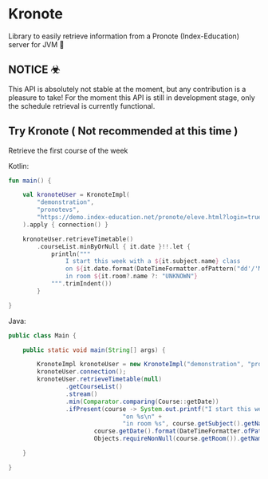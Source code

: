 # Kronote
Library to easily retrieve information from a Pronote (Index-Education) server for JVM 🚀

## NOTICE ☣

This API is absolutely not stable at the moment, but any contribution is a pleasure to take! For the moment this API is still in development stage, only the schedule retrieval is currently functional.

## Try Kronote ( Not recommended at this time )

Retrieve the first course of the week

Kotlin:
```kotlin
fun main() {

    val kronoteUser = KronoteImpl(
        "demonstration",
        "pronotevs",
        "https://demo.index-education.net/pronote/eleve.html?login=true"
    ).apply { connection() }

    kronoteUser.retrieveTimetable()
        .courseList.minByOrNull { it.date }!!.let {
            println("""
                I start this week with a ${it.subject.name} class
                on ${it.date.format(DateTimeFormatter.ofPattern("dd'/'MM 'at' HH':'mm a" ))}
                in room ${it.room?.name ?: "UNKNOWN"}
            """.trimIndent())
        }

}
```

Java:
```java
public class Main {

    public static void main(String[] args) {

        KronoteImpl kronoteUser = new KronoteImpl("demonstration", "pronotevs", "https://demo.index-education.net/pronote/eleve.html?login=true");
        kronoteUser.connection();
        kronoteUser.retrieveTimetable(null)
                .getCourseList()
                .stream()
                .min(Comparator.comparing(Course::getDate))
                .ifPresent(course -> System.out.printf("I start this week with a %s class\n" +
                                "on %s\n" +
                                "in room %s", course.getSubject().getName(),
                        course.getDate().format(DateTimeFormatter.ofPattern("dd'/'MM 'at' HH':'mm a")),
                        Objects.requireNonNull(course.getRoom()).getName()));

    }

}
```
